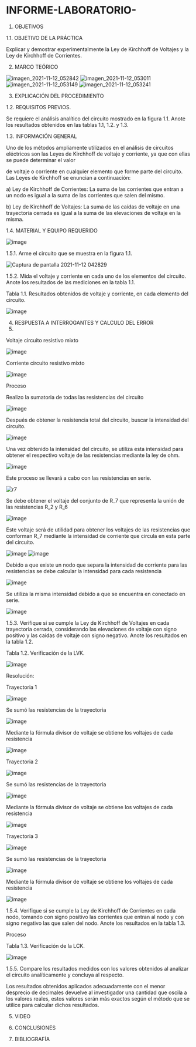 # INFORME-LABORATORIO-


1. OBJETIVOS

1.1.	OBJETIVO DE LA PRÁCTICA


Explicar y demostrar experimentalmente la Ley de Kirchhoff de Voltajes y la Ley de Kirchhoff de Corrientes.




2. MARCO TEÓRICO 

![imagen_2021-11-12_052842](https://user-images.githubusercontent.com/93899720/141452541-a8e00705-6149-4772-a6fb-e6e728444c9b.png)
![imagen_2021-11-12_053011](https://user-images.githubusercontent.com/93899720/141452750-a58749f9-87e2-4a45-a9c1-cc26e7daf0c3.png)
![imagen_2021-11-12_053149](https://user-images.githubusercontent.com/93899720/141452944-d3716f80-4e47-4cc6-815c-5427911fb2dc.png)
![imagen_2021-11-12_053241](https://user-images.githubusercontent.com/93899720/141453193-8a510a41-e91b-4abb-8386-5bea0e5e319f.png)


3. EXPLICACIÓN DEL PROCEDIMIENTO


1.2.	REQUISITOS PREVIOS.


Se requiere el análisis analítico del circuito mostrado en la figura 1.1. Anote los resultados obtenidos en las tablas 1.1, 1.2. y 1.3.


1.3.	INFORMACIÓN GENERAL

Uno de los métodos ampliamente utilizados en el análisis de circuitos eléctricos son las Leyes de Kirchhoff de voltaje y corriente, ya que con ellas se puede determinar el valor


de voltaje o corriente en cualquier elemento que forme parte del circuito. Las Leyes de Kirchhoff se enuncian a continuación:


a)	Ley de Kirchhoff de Corrientes: La suma de las corrientes que entran a un nodo es igual a la suma de las corrientes que salen del mismo.


b)	Ley de Kirchhoff de Voltajes: La suma de las caídas de voltaje en una trayectoria cerrada es igual a la suma de las elevaciones de voltaje en la misma.


1.4.	MATERIAL Y EQUIPO REQUERIDO


![image](https://user-images.githubusercontent.com/93899720/141450901-7cd01021-4d0b-4d8c-99e4-d2838bc3d05e.png)


1.5.1.	Arme el circuito que se muestra en la figura 1.1.


![Captura de pantalla 2021-11-12 042829](https://user-images.githubusercontent.com/93899720/141444148-c8e754cd-ff25-4fcd-85b4-a3559d21a34f.png)



1.5.2.	Mida el voltaje y corriente en cada uno de los elementos del circuito. Anote los resultados de las mediciones en la tabla 1.1.


Tabla 1.1. Resultados obtenidos de voltaje y corriente, en cada elemento del circuito.


![image](https://user-images.githubusercontent.com/93899720/141444555-b2ceb671-307b-43d6-9d27-084e8ebea5b3.png)



4. RESPUESTA A INTERROGANTES Y CALCULO DEL ERROR
5. 

Voltaje circuito resistivo mixto


![image](https://user-images.githubusercontent.com/93899720/141445329-3d939515-4e2b-4d2d-8608-6884f90ed84b.png)


Corriente circuito resistivo mixto


![image](https://user-images.githubusercontent.com/93899720/141445666-0520477f-71b2-4d50-b90a-39581f4ee611.png)


Proceso


Realizo la sumatoria de todas las resistencias del circuito


![image](https://user-images.githubusercontent.com/93899720/141446145-320af55e-a573-4d4b-85d8-9430d93b099d.png)


Después de obtener la resistencia total del circuito, buscar la intensidad del circuito.


![image](https://user-images.githubusercontent.com/93899720/141446367-6513f54e-d893-43d9-9953-8d9f9af3bc8f.png)


Una vez obtenido la intensidad del circuito, se utiliza esta intensidad para obtener el respectivo voltaje de las resistencias mediante la ley de ohm.


![image](https://user-images.githubusercontent.com/93899720/141446796-004994ee-f430-4e73-8cb4-563865d068de.png)


Este proceso se llevará a cabo con las resistencias en serie.


![r7](https://user-images.githubusercontent.com/93899720/141447028-14e269b9-6881-438c-9d03-c9373c054509.png)


Se debe obtener el voltaje del conjunto de R_7 que representa la unión de las resistencias R_2  y R_6 


![image](https://user-images.githubusercontent.com/93899720/141447347-ac6331d9-67b0-4ea5-9b6e-b7fc283df95e.png)


Este voltaje será de utilidad para obtener los voltajes de las resistencias que conforman R_7 mediante la intensidad de corriente que circula en esta parte del circuito.

![image](https://user-images.githubusercontent.com/93899720/141447619-b3a22255-f802-4126-abd0-a3b533862039.png)
![image](https://user-images.githubusercontent.com/93899720/141447675-698e5830-0c5e-4418-8a3e-2c57b98eec79.png)


Debido a que existe un nodo que separa la intensidad de corriente para las resistencias se debe calcular la intensidad para cada resistencia 

![image](https://user-images.githubusercontent.com/93899720/141447903-2e76154a-4c92-4561-9c70-d4645adcf1ae.png)


Se utiliza la misma intensidad debido a que se encuentra en conectado en serie.


![image](https://user-images.githubusercontent.com/93899720/141448071-c3030784-e679-4256-865b-847ea9e498a3.png)




1.5.3.	Verifique si se cumple la Ley de Kirchhoff de Voltajes en cada trayectoria cerrada, considerando las elevaciones de voltaje con signo positivo y las caídas de voltaje con signo negativo. Anote los resultados en la tabla 1.2.



Tabla 1.2. Verificación de la LVK.

![image](https://user-images.githubusercontent.com/93899720/141448304-53f56e88-8ba6-4a42-b03d-cffa3b044dfa.png)


Resolución:
 
Trayectoria 1



![image](https://user-images.githubusercontent.com/93899720/141448491-7590b6bf-407e-47a8-bf5b-fd251287e729.png)


Se sumó las resistencias de la trayectoria


![image](https://user-images.githubusercontent.com/93899720/141448653-ff9c478e-6b54-491c-9a9f-b12bae4c1d2d.png)



Mediante la fórmula divisor de voltaje se obtiene los voltajes de cada resistencia


![image](https://user-images.githubusercontent.com/93899720/141448866-6ead0acb-ca17-42ae-98ae-315a77f6c8cd.png)


Trayectoria 2


![image](https://user-images.githubusercontent.com/93899720/141449015-b1e6118e-6bbc-4eea-97e2-e7659e038cae.png)


Se sumó las resistencias de la trayectoria


![image](https://user-images.githubusercontent.com/93899720/141449258-d98daef0-6c96-4a05-a6fc-576e33e797fa.png)


Mediante la fórmula divisor de voltaje se obtiene los voltajes de cada resistencia 


![image](https://user-images.githubusercontent.com/93899720/141449386-76986de2-f822-44a7-b7b2-7dc5e6848803.png)


Trayectoria 3


![image](https://user-images.githubusercontent.com/93899720/141449517-0e7ebc58-7bba-4df8-b014-dfdd4ac5f282.png)



Se sumó las resistencias de la trayectoria


![image](https://user-images.githubusercontent.com/93899720/141449647-f0a67fbc-894c-4f25-a8c6-f836ca029905.png)



Mediante la fórmula divisor de voltaje se obtiene los voltajes de cada resistencia 


![image](https://user-images.githubusercontent.com/93899720/141449810-2f743f6d-9827-46e2-92c9-31f0a7cec3dd.png)



1.5.4.	Verifique si se cumple la Ley de Kirchhoff de Corrientes en cada nodo, tomando con signo positivo las corrientes que entran al nodo y con signo negativo las que salen del nodo. Anote los resultados en la tabla 1.3.


Proceso



Tabla 1.3. Verificación de la LCK.


![image](https://user-images.githubusercontent.com/93899720/141450141-c22496aa-7e50-45cd-8f93-d88e1620bd35.png)



1.5.5.	Compare los resultados medidos con los valores obtenidos al analizar el circuito analíticamente y concluya al respecto.



Los resultados obtenidos aplicados adecuadamente con el menor desprecio de decimales devuelve al investigador una cantidad que oscila a los valores reales, estos valores serán más exactos según el método que se utilice para calcular dichos resultados. 



















































5. VIDEO


6. CONCLUSIONES


7. BIBLIOGRAFÍA


